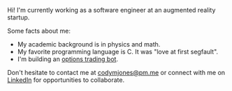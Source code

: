 Hi! I'm currently working as a software engineer at an augmented reality startup.

Some facts about me:

- My academic background is in physics and math.
- My favorite programming language is C. It was "love at first segfault".
- I'm building an [options trading bot](https://github.com/cm-jones/thales).

Don't hesitate to contact me at codymjones@pm.me or connect with me on [LinkedIn](https://linkedin.com/in/cm-jones) for opportunities to collaborate.
